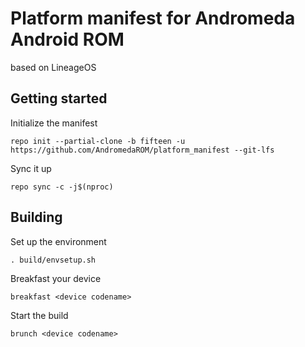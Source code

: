 # Platform manifest for Andromeda Android ROM
based on LineageOS

## Getting started

Initialize the manifest
```
repo init --partial-clone -b fifteen -u https://github.com/AndromedaROM/platform_manifest --git-lfs
```

Sync it up
```
repo sync -c -j$(nproc)
```

## Building

Set up the environment
```
. build/envsetup.sh
```

Breakfast your device
```
breakfast <device codename>
```

Start the build
```
brunch <device codename>
```

